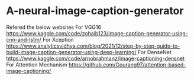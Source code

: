 # A-neural-image-caption-generator
Refered the below websites
For VGG16
https://www.kaggle.com/code/zohaib123/image-caption-generator-using-cnn-and-lstm/
For Xception
https://www.analyticsvidhya.com/blog/2021/12/step-by-step-guide-to-build-image-caption-generator-using-deep-learning/
For DenseNet
https://www.kaggle.com/code/arnobrahmanz/image-captioning-densnet
For Attention Mechanism
https://github.com/Gourang97/attention-based-image-captioning/
